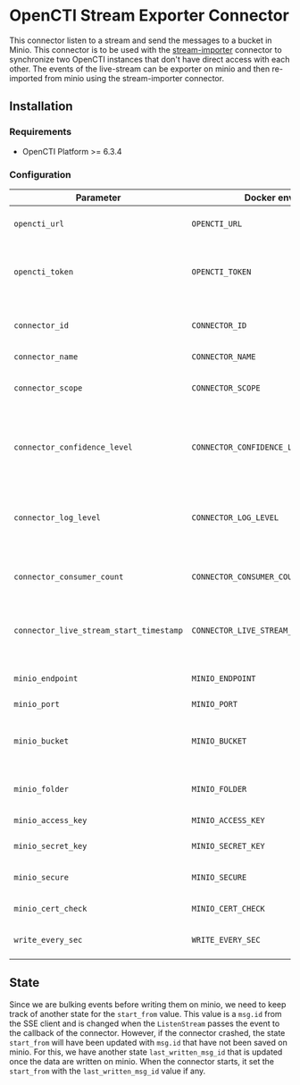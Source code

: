 # OpenCTI Stream Exporter Connector

This connector listen to a stream and send the messages to a bucket in Minio. This connector is to be used with the [stream-importer](../../external-import/stream-importer/) connector to synchronize two OpenCTI instances that don't have direct access with each other. The events of the live-stream can be exporter on minio and then re-imported from minio using the stream-importer connector.

## Installation

### Requirements

- OpenCTI Platform >= 6.3.4

### Configuration

| Parameter                               | Docker envvar                           | Mandatory | Description                                                                                   |
|-----------------------------------------|-----------------------------------------|-----------|-----------------------------------------------------------------------------------------------|
| `opencti_url`                           | `OPENCTI_URL`                           | Yes       | The URL of the OpenCTI platform.                                                              |
| `opencti_token`                         | `OPENCTI_TOKEN`                         | Yes       | The token configured in the OpenCTI platform parameters file.                                 |
| `connector_id`                          | `CONNECTOR_ID`                          | Yes       | A valid arbitrary `UUIDv4` that must be unique for this connector.                            |
| `connector_name`                        | `CONNECTOR_NAME`                        | Yes       | Connector name.                                                                               |
| `connector_scope`                       | `CONNECTOR_SCOPE`                       | Yes       | Must be `stream-exporter`, not used in this connector.                                        |
| `connector_confidence_level`            | `CONNECTOR_CONFIDENCE_LEVEL`            | Yes       | The default confidence level for created sightings (a number between 1 and 4).                |
| `connector_log_level`                   | `CONNECTOR_LOG_LEVEL`                   | Yes       | The log level for this connector, could be `debug`, `info`, `warn` or `error` (less verbose). |
| `connector_consumer_count`              | `CONNECTOR_CONSUMER_COUNT`              | No        | Number of consumer/worker that will push data.                                                |
| `connector_live_stream_start_timestamp` | `CONNECTOR_LIVE_STREAM_START_TIMESTAMP` | No        | Start timestamp used on connector first start, default is empty (all data).                   |
| `minio_endpoint`                        | `MINIO_ENDPOINT`                        | Yes       | The minio endpoint to save the messages.                                                      |
| `minio_port`                            | `MINIO_PORT`                            | Yes       | The minio port.                                                                               |
| `minio_bucket`                          | `MINIO_BUCKET`                          | Yes       | The minio bucket to save the messages, created if it does not exist.                          |
| `minio_folder`                          | `MINIO_FOLDER`                          | Yes       | The minio folder to save the messages.                                                        |
| `minio_access_key`                      | `MINIO_ACCESS_KEY`                      | Yes       | The minio access key.                                                                         |
| `minio_secret_key`                      | `MINIO_SECRET_KEY`                      | Yes       | The minio secret key.                                                                         |
| `minio_secure`                          | `MINIO_SECURE`                          | No        | Whether to use SSL of not, default False.                                                     |
| `minio_cert_check`                      | `MINIO_CERT_CHECK`                      | No        | Whether to check certificate.                                                                 |
| `write_every_sec`                       | `WRITE_EVERY_SEC`                       | No        | Time in seconds between two writes on minio                                                   |

## State

Since we are bulking events before writing them on minio, we need to keep track of another state for the `start_from` value. This value is a `msg.id` from the SSE client and is changed when the `ListenStream` passes the event to the callback of the connector. However, if the connector crashed, the state `start_from` will have been updated with `msg.id` that have not been saved on minio. For this, we have another state `last_written_msg_id` that is updated once the data are written on minio. When the connector starts, it set the `start_from` with the `last_written_msg_id` value if any.
